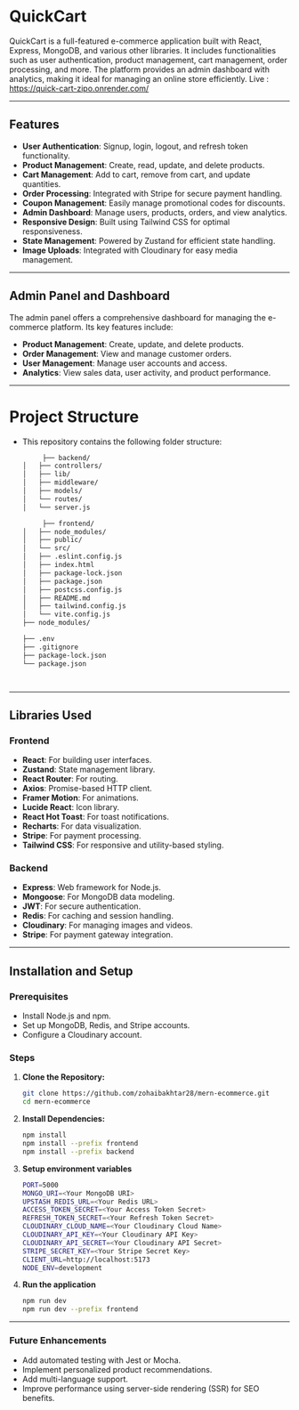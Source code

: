 # QuickCart

QuickCart is a full-featured e-commerce application built with React, Express, MongoDB, and various other libraries. It includes functionalities such as user authentication, product management, cart management, order processing, and more. The platform provides an admin dashboard with analytics, making it ideal for managing an online store efficiently.
Live : https://quick-cart-zipo.onrender.com/

---

## Features

- **User Authentication**: Signup, login, logout, and refresh token functionality.
- **Product Management**: Create, read, update, and delete products.
- **Cart Management**: Add to cart, remove from cart, and update quantities.
- **Order Processing**: Integrated with Stripe for secure payment handling.
- **Coupon Management**: Easily manage promotional codes for discounts.
- **Admin Dashboard**: Manage users, products, orders, and view analytics.
- **Responsive Design**: Built using Tailwind CSS for optimal responsiveness.
- **State Management**: Powered by Zustand for efficient state handling.
- **Image Uploads**: Integrated with Cloudinary for easy media management.

---

## Admin Panel and Dashboard

The admin panel offers a comprehensive dashboard for managing the e-commerce platform. Its key features include:

- **Product Management**: Create, update, and delete products.
- **Order Management**: View and manage customer orders.
- **User Management**: Manage user accounts and access.
- **Analytics**: View sales data, user activity, and product performance.



---

# Project Structure

- This repository contains the following folder structure:
  ```bash
       ├── backend/
  │   ├── controllers/
  │   ├── lib/
  │   ├── middleware/
  │   ├── models/
  │   └── routes/
  │   └── server.js

       ├── frontend/
  │   ├── node_modules/
  │   ├── public/
  │   └── src/
  │   ├── .eslint.config.js
  │   ├── index.html
  │   ├── package-lock.json
  │   ├── package.json
  │   ├── postcss.config.js
  │   ├── README.md
  │   ├── tailwind.config.js
  │   └── vite.config.js
  ├── node_modules/

  ├── .env
  ├── .gitignore
  ├── package-lock.json
  └── package.json




---

## Libraries Used

### Frontend
- **React**: For building user interfaces.
- **Zustand**: State management library.
- **React Router**: For routing.
- **Axios**: Promise-based HTTP client.
- **Framer Motion**: For animations.
- **Lucide React**: Icon library.
- **React Hot Toast**: For toast notifications.
- **Recharts**: For data visualization.
- **Stripe**: For payment processing.
- **Tailwind CSS**: For responsive and utility-based styling.

### Backend
- **Express**: Web framework for Node.js.
- **Mongoose**: For MongoDB data modeling.
- **JWT**: For secure authentication.
- **Redis**: For caching and session handling.
- **Cloudinary**: For managing images and videos.
- **Stripe**: For payment gateway integration.

---

## Installation and Setup

### Prerequisites
- Install Node.js and npm.
- Set up MongoDB, Redis, and Stripe accounts.
- Configure a Cloudinary account.

### Steps

1. **Clone the Repository:**
   ```bash
   git clone https://github.com/zohaibakhtar28/mern-ecommerce.git
   cd mern-ecommerce
2. **Install Dependencies:**
   ```bash
   npm install
   npm install --prefix frontend
   npm install --prefix backend
3. **Setup environment variables**
   ```bash
   PORT=5000
   MONGO_URI=<Your MongoDB URI>
   UPSTASH_REDIS_URL=<Your Redis URL>
   ACCESS_TOKEN_SECRET=<Your Access Token Secret>
   REFRESH_TOKEN_SECRET=<Your Refresh Token Secret>
   CLOUDINARY_CLOUD_NAME=<Your Cloudinary Cloud Name>
   CLOUDINARY_API_KEY=<Your Cloudinary API Key>
   CLOUDINARY_API_SECRET=<Your Cloudinary API Secret>
   STRIPE_SECRET_KEY=<Your Stripe Secret Key>
   CLIENT_URL=http://localhost:5173
   NODE_ENV=development
4. **Run the application**
   ```bash
   npm run dev
   npm run dev --prefix frontend
---
### Future Enhancements

- Add automated testing with Jest or Mocha.
- Implement personalized product recommendations.
- Add multi-language support.
- Improve performance using server-side rendering (SSR) for SEO benefits.






